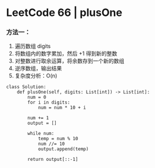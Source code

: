 # LeetCode 66 | plusOne

### 方法一：

1. 遍历数组 digits
2. 将数组内的数字累加，然后 +1 得到新的整数
3. 对整数进行取余运算，将余数存到一个新的数组
4. 逆序数组，输出结果
5. 复杂度分析：O(n)

```
class Solution:
    def plusOne(self, digits: List[int]) -> List[int]:
        num = 0
        for i in digits:
            num = num * 10 + i
        
        num += 1
        output = []

        while num:
            temp = num % 10
            num //= 10
            output.append(temp)
        
        return output[::-1]
```



